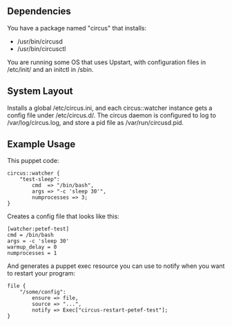 ## Dependencies

You have a package named "circus" that installs:
* /usr/bin/circusd
* /usr/bin/circusctl

You are running some OS that uses Upstart, with configuration files in
/etc/init/ and an initctl in /sbin.

## System Layout

Installs a global /etc/circus.ini, and each circus::watcher instance gets
a config file under /etc/circus.d/.  The circus daemon is configured to log
to /var/log/circus.log, and store a pid file as /var/run/circusd.pid.

## Example Usage

This puppet code:

    circus::watcher {
        "test-sleep":
            cmd  => "/bin/bash",
            args => "-c 'sleep 30'",
            numprocesses => 3;
    }

Creates a config file that looks like this:

    [watcher:petef-test]
    cmd = /bin/bash
    args = -c 'sleep 30'
    warmup_delay = 0
    numprocesses = 1

And generates a puppet exec resource you can use to notify when you want to
restart your program:

    file {
        "/some/config":
            ensure => file,
            source => "...",
            notify => Exec["circus-restart-petef-test"];
    }
